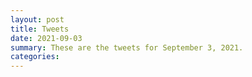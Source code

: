 ```yaml
---
layout: post
title: Tweets
date: 2021-09-03
summary: These are the tweets for September 3, 2021.
categories:
---
```


